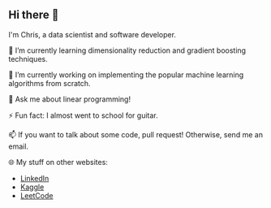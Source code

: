 ## Hi there 👋
I'm Chris, a data scientist and software developer.

🌱 I’m currently learning dimensionality reduction and gradient boosting techniques.

🔭 I’m currently working on implementing the popular machine learning algorithms from scratch. 

💬 Ask me about linear programming!

⚡ Fun fact: I almost went to school for guitar.

📫 If you want to talk about some code, pull request! Otherwise, send me an email.

🌐 My stuff on other websites:
- [LinkedIn](www.linkedin.com/in/chris-newton-32a5b6240)
- [Kaggle](https://www.kaggle.com/cnewto)
- [LeetCode](https://leetcode.com/u/chris_newton/)
